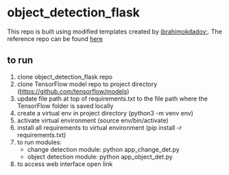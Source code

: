 # object_detection_flask
This repo is built using modified templates created by [ibrahimokdadov:](https://github.com/ibrahimokdadov). The reference repo can be found [here](https://github.com/ibrahimokdadov/upload_file_python)

## to run
1. clone object_detection_flask repo
2. clone TensorFlow model repo to project directory  (https://github.com/tensorflow/models)
2. update file path at top of requirements.txt to the file path where the TensorFlow folder is saved locally 
3. create a virtual env in project directory (python3 -m venv env)  
4. activate virtual environment (source env/bin/activate)
5. install all requirements to virtual environment (pip install -r requirements.txt)
6. to run modules:  
    - change detection module: python app_change_det.py
    - object detection module: python app_object_det.py
8. to access web interface open link 
